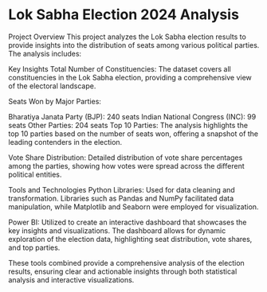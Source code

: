 # Lok Sabha Election 2024 Analysis 
Project Overview
This project analyzes the Lok Sabha election results to provide insights into the distribution of seats among various political parties. The analysis includes:

Key Insights
Total Number of Constituencies: The dataset covers all constituencies in the Lok Sabha election, providing a comprehensive view of the electoral landscape.

Seats Won by Major Parties:

Bharatiya Janata Party (BJP): 240 seats
Indian National Congress (INC): 99 seats
Other Parties: 204 seats
Top 10 Parties: The analysis highlights the top 10 parties based on the number of seats won, offering a snapshot of the leading contenders in the election.

Vote Share Distribution: Detailed distribution of vote share percentages among the parties, showing how votes were spread across the different political entities.

Tools and Technologies
Python Libraries: Used for data cleaning and transformation. Libraries such as Pandas and NumPy facilitated data manipulation, while Matplotlib and Seaborn were employed for visualization.

Power BI: Utilized to create an interactive dashboard that showcases the key insights and visualizations. The dashboard allows for dynamic exploration of the election data, highlighting seat distribution, vote shares, and top parties.

These tools combined provide a comprehensive analysis of the election results, ensuring clear and actionable insights through both statistical analysis and interactive visualizations.
